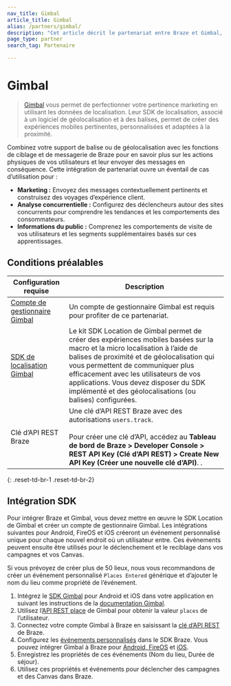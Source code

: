 ```yaml
---
nav_title: Gimbal
article_title: Gimbal
alias: /partners/gimbal/
description: "Cet article décrit le partenariat entre Braze et Gimbal, qui vous permet de perfectionner votre pertinence marketing en utilisant les données de localisation."
page_type: partner
search_tag: Partenaire

---
```


# Gimbal

> [Gimbal](https://gimbal.com/) vous permet de perfectionner votre pertinence marketing en utilisant les données de localisation. Leur SDK de localisation, associé à un logiciel de géolocalisation et à des balises, permet de créer des expériences mobiles pertinentes, personnalisées et adaptées à la proximité.

Combinez votre support de balise ou de géolocalisation avec les fonctions de ciblage et de messagerie de Braze pour en savoir plus sur les actions physiques de vos utilisateurs et leur envoyer des messages en conséquence. Cette intégration de partenariat ouvre un éventail de cas d’utilisation pour :
- **Marketing :** Envoyez des messages contextuellement pertinents et construisez des voyages d’expérience client.
- **Analyse concurrentielle :** Configurez des déclencheurs autour des sites concurrents pour comprendre les tendances et les comportements des consommateurs.
- **Informations du public :** Comprenez les comportements de visite de vos utilisateurs et les segments supplémentaires basés sur ces apprentissages.

## Conditions préalables

| Configuration requise| Description|
| ---| ---|
| [Compte de gestionnaire Gimbal][1] | Un compte de gestionnaire Gimbal est requis pour profiter de ce partenariat. |
|[SDK de localisation Gimbal](https://docs.gimbal.com/index.html) | Le kit SDK Location de Gimbal permet de créer des expériences mobiles basées sur la macro et la micro localisation à l’aide de balises de proximité et de géolocalisation qui vous permettent de communiquer plus efficacement avec les utilisateurs de vos applications. Vous devez disposer du SDK implémenté et des géolocalisations (ou balises) configurées. |
| Clé d’API REST Braze | Une clé d’API REST Braze avec des autorisations `users.track`. <br><br> Pour créer une clé d’API, accédez au **Tableau de bord de Braze > Developer Console > REST API Key (Clé d’API REST) > Create New API Key (Créer une nouvelle clé d’API)**. .|
{: .reset-td-br-1 .reset-td-br-2}

## Intégration SDK

Pour intégrer Braze et Gimbal, vous devez mettre en œuvre le SDK Location de Gimbal et créer un compte de gestionnaire Gimbal. Les intégrations suivantes pour Android, FireOS et iOS créeront un événement personnalisé unique pour chaque nouvel endroit où un utilisateur entre. Ces événements peuvent ensuite être utilisés pour le déclenchement et le reciblage dans vos campagnes et vos Canvas.

Si vous prévoyez de créer plus de 50 lieux, nous vous recommandons de créer un événement personnalisé `Places Entered` générique et d’ajouter le nom du lieu comme propriété de l’événement. 

1. Intégrez le [SDK Gimbal][2] pour Android et iOS dans votre application en suivant les instructions de la [documentation Gimbal][3].
2. Utilisez l’[API REST place][4] de Gimbal pour obtenir la valeur `places` de l’utilisateur.
3. Connectez votre compte Gimbal à Braze en saisissant la [clé d’API REST][5] de Braze.
4. Configurez les [événements personnalisés][6] dans le SDK Braze. Vous pouvez intégrer Gimbal à Braze pour [Android, FireOS][7] et [iOS][8].
5. Enregistrez les propriétés de ces événements (Nom du lieu, Durée de séjour).
6. Utilisez ces propriétés et événements pour déclencher des campagnes et des Canvas dans Braze. 

[1]: https://manager.gimbal.com/login/users/sign_in
[2]: https://manager.gimbal.com/sdk_downloads
[3]: https://docs.gimbal.com/
[4]: https://docs.gimbal.com/rest.html
[5]: https://manager.gimbal.com/apps
[6]: {{site.baseurl}}/user_guide/data_and_analytics/Custom_Data/custom_events/
[7]: {{site.baseurl}}/developer_guide/platform_integration_guides/android/advanced_use_cases/beacon_integration/#gimbal-beacons
[8]: {{site.baseurl}}/developer_guide/platform_integration_guides/ios/advanced_use_cases/beacon_integration/#gimbal-beacons